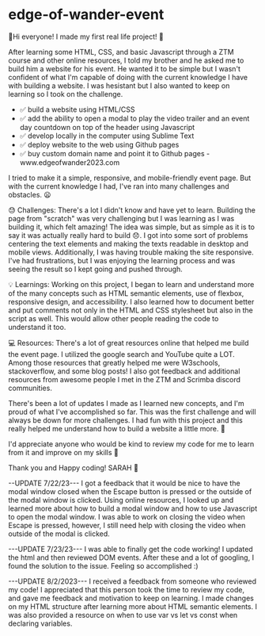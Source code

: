 # edge-of-wander-event

👋Hi everyone! I made my first real life project! 🎉 

After learning some HTML, CSS, and basic Javascript through a ZTM course and other online resources, I told my brother and he asked me to build him a website for his event. 
He wanted it to be simple but I wasn't confident of what I'm capable of doing with the current knowledge I have with building a website. I was hesistant but I also wanted to keep on learning so I took on the challenge. 

<ul>
  <li>✅ build a website using HTML/CSS</li>
  <li>✅ add the ability to open a modal to play the video trailer and an event day countdown on top of the header using Javascript</li>
  <li>✅ develop locally in the computer using Sublime Text</li>
  <li>✅ deploy website to the web using Github pages</li>
  <li>✅ buy custom domain name and point it to Github pages - www.edgeofwander2023.com </li>
</ul>

I tried to make it a simple, responsive, and mobile-friendly event page. But with the current knowledge I had, I've ran into many challenges and obstacles. 😦

😓 Challenges: There's a lot I didn't know and have yet to learn. Building the page from "scratch" was very challenging but I was learning as I was building it, which felt amazing! The idea was simple, but as simple as it is to say it was actually really hard to build 😞. I got into some sort of problems centering the text elements and making the texts readable in desktop and mobile views. Additionally, I was having trouble making the site responsive. I've had frustrations, but I was enjoying the learning process and was seeing the result so I kept going and pushed through.

💡 Learnings: Working on this project, I began to learn and understand more of the many concepts such as HTML semantic elements, use of flexbox, responsive design, and accessibility. I also learned how to document better and put comments not only in the HTML and CSS stylesheet but also in the script as well. This would allow other people reading the code to understand it too.

💻 Resources: There's a lot of great resources online that helped me build the event page. I utilized the google search and YouTube quite a LOT. Among those resources that greatly helped me were W3schools, stackoverflow, and some blog posts! I also got feedback and additional resources from awesome people I met in the ZTM and Scrimba discord communities.

There's been a lot of updates I made as I learned new concepts, and I'm proud of what I've accomplished so far. This was the first challenge and will always be down for more challenges. I had fun with this project and this really helped me understand how to build a website a little more. 👊

I'd appreciate anyone who would be kind to review my code for me to learn from it and improve on my skills 🙏

Thank you and Happy coding! SARAH 🍵

--UPDATE 7/22/23---
I got a feedback that it would be nice to have the modal window closed when the Escape button is pressed or the outside of the modal window is clicked. Using online resources, I looked up and learned more about how to build a modal window and how to use Javascript to open the modal window. I was able to work on closing the video when Escape is pressed, however, I still need help with closing the video when outside of the modal is clicked.

---UPDATE 7/23/23---
I was able to finally get the code working! I updated the html and then reviewed DOM events. After these and a lot of googling, I found the solution to the issue. Feeling so accomplished :)

---UPDATE 8/2/2023---
I received a feedback from someone who reviewed my code! I appreciated that this person took the time to review my code, and gave me feedback and motivation to keep on learning. I made changes on my HTML structure after learning more about HTML semantic elements. I was also provided a resource on when to use var vs let vs const when declaring variables. 
